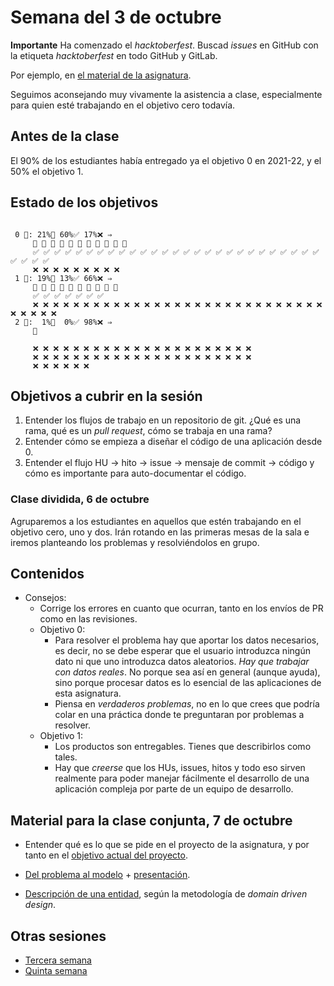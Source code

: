 # Semana del 3 de octubre

**Importante** Ha comenzado el *hacktoberfest*. Buscad *issues* en GitHub con la
etiqueta *hacktoberfest* en todo GitHub y GitLab.

Por ejemplo, en [el material de la asignatura](https://github.com/JJ/IV).

Seguimos aconsejando muy vivamente la asistencia a clase, especialmente para
quien esté trabajando en el objetivo cero todavía.

## Antes de la clase

El 90% de los estudiantes había entregado ya el objetivo 0 en 2021-22, y el 50%
el objetivo 1.

## Estado de los objetivos

```

 0 🧮: 21%🚧 60%✅ 17%❌ ⇒
     🚧 🚧 🚧 🚧 🚧 🚧 🚧 🚧 🚧 🚧 🚧
     ✅ ✅ ✅ ✅ ✅ ✅ ✅ ✅ ✅ ✅ ✅ ✅ ✅ ✅ ✅ ✅ ✅ ✅ ✅ ✅ ✅ ✅ ✅ ✅ ✅ ✅ ✅ ✅ ✅ ✅ ✅
     ❌ ❌ ❌ ❌ ❌ ❌ ❌ ❌ ❌
 1 🧮: 19%🚧 13%✅ 66%❌ ⇒
     🚧 🚧 🚧 🚧 🚧 🚧 🚧 🚧 🚧 🚧
     ✅ ✅ ✅ ✅ ✅ ✅ ✅
     ❌ ❌ ❌ ❌ ❌ ❌ ❌ ❌ ❌ ❌ ❌ ❌ ❌ ❌ ❌ ❌ ❌ ❌ ❌ ❌ ❌ ❌ ❌ ❌ ❌ ❌ ❌ ❌ ❌ ❌ ❌ ❌ ❌ ❌
 2 🧮:  1%🚧  0%✅ 98%❌ ⇒
     🚧

     ❌ ❌ ❌ ❌ ❌ ❌ ❌ ❌ ❌ ❌ ❌ ❌ ❌ ❌ ❌ ❌ ❌ ❌ ❌ ❌ ❌ ❌
     ❌ ❌ ❌ ❌ ❌ ❌ ❌ ❌ ❌ ❌ ❌ ❌ ❌ ❌ ❌ ❌ ❌ ❌ ❌ ❌ ❌ ❌
     ❌ ❌ ❌ ❌ ❌ ❌
```

## Objetivos a cubrir en la sesión

1. Entender los flujos de trabajo en un repositorio de git. ¿Qué es una rama,
   qué es un *pull request*, cómo se trabaja en una rama?
1. Entender cómo se empieza a diseñar el código de una aplicación desde 0.
2. Entender el flujo HU → hito → issue → mensaje de commit → código y cómo es
   importante para auto-documentar el código.

### Clase dividida, 6 de octubre

Agruparemos a los estudiantes en aquellos que estén trabajando en el objetivo
  cero, uno y dos. Irán
  rotando en las primeras mesas de la sala e iremos planteando los problemas y
  resolviéndolos en grupo.

## Contenidos

* Consejos:
  * Corrige los errores en cuanto que ocurran, tanto en los envíos de PR como en
    las revisiones.
  * Objetivo 0:
    * Para resolver el problema hay que aportar los datos necesarios, es decir,
      no se debe esperar que el usuario introduzca ningún dato ni que uno
      introduzca datos aleatorios. *Hay que trabajar con datos reales*. No porque
      sea así en general (aunque ayuda), sino porque procesar datos es lo
      esencial de las aplicaciones de esta asignatura.
    * Piensa en *verdaderos problemas*, no en lo que crees que podría colar en
      una práctica donde te preguntaran por problemas a resolver.
  * Objetivo 1:
    * Los productos son entregables. Tienes que describirlos como tales.
    * Hay que *creerse* que los HUs, issues, hitos y todo eso sirven realmente
      para poder manejar fácilmente el desarrollo de una aplicación compleja por
      parte de un equipo de desarrollo.

## Material para la clase conjunta, 7 de octubre

* Entender qué es lo que se pide en el proyecto de la asignatura, y
  por tanto en el
  [objetivo actual del
  proyecto](http://jj.github.io/IV/documentos/proyecto/1.Infraestructura).

* [Del problema al modelo](https://jj.github.io/curso-tdd/temas/ddd.html) +
  [presentación](https://jj.github.io/IV/preso/ddd.html).
* [Descripción de una
  entidad](https://jj.github.io/IV/documentos/proyecto/2.Entidad), según la
  metodología de *domain driven design*.

## Otras sesiones

* [Tercera semana](semana-03.md)
* [Quinta semana](semana-05.md)
